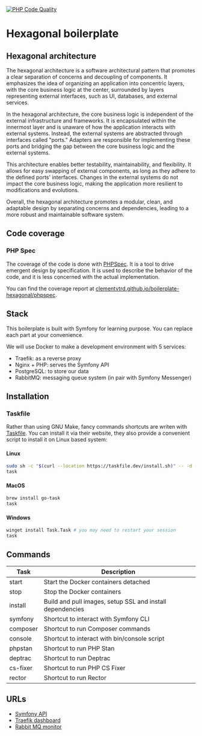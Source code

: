 [![PHP Code Quality](https://github.com/clementvtrd/boilerplate-hexagonal/actions/workflows/api.yaml/badge.svg?branch=develop)](https://github.com/clementvtrd/boilerplate-hexagonal/actions/workflows/api.yaml)

# Hexagonal boilerplate

## Hexagonal architecture

The hexagonal architecture is a software architectural pattern that promotes a clear separation of concerns and decoupling of components. It emphasizes the idea of organizing an application into concentric layers, with the core business logic at the center, surrounded by layers representing external interfaces, such as UI, databases, and external services.

In the hexagonal architecture, the core business logic is independent of the external infrastructure and frameworks. It is encapsulated within the innermost layer and is unaware of how the application interacts with external systems. Instead, the external systems are abstracted through interfaces called "ports." Adapters are responsible for implementing these ports and bridging the gap between the core business logic and the external systems.

This architecture enables better testability, maintainability, and flexibility. It allows for easy swapping of external components, as long as they adhere to the defined ports' interfaces. Changes in the external systems do not impact the core business logic, making the application more resilient to modifications and evolutions.

Overall, the hexagonal architecture promotes a modular, clean, and adaptable design by separating concerns and dependencies, leading to a more robust and maintainable software system.

## Code coverage

### PHP Spec

The coverage of the code is done with [PHPSpec](https://www.phpspec.net/). It is a tool to drive emergent design by specification. It is used to describe the behavior of the code, and it is less concerned with the actual implementation.

You can find the coverage report at [clementvtrd.github.io/boilerplate-hexagonal/phpspec](https://clementvtrd.github.io/boilerplate-hexagonal/phpspec/index.html). 

## Stack

This boilerplate is built with Symfony for learning purpose. You can replace each part at your convenience.

We will use Docker to make a development environment with 5 services:

- Traefik: as a reverse proxy
- Nginx + PHP: serves the Symfony API
- PostgreSQL: to store our data
- RabbitMQ: messaging queue system (in pair with Symfony Messenger)

## Installation

### Taskfile

Rather than using GNU Make, fancy commands shortcuts are writen with [Taskfile](https://taskfile.dev/). You can install it via their website, they also provide a convenient script to install it on Linux based system:

#### Linux

```sh
sudo sh -c "$(curl --location https://taskfile.dev/install.sh)" -- -d -b /usr/local/bin
task
```

#### MacOS

```sh
brew install go-task
task
```

#### Windows

```sh
winget install Task.Task # you may need to restart your session
task
```

## Commands

| Task     | Description                                               |
|----------|-----------------------------------------------------------|
| start    | Start the Docker containers detached                      |
| stop     | Stop the Docker containers                                |
| install  | Build and pull images, setup SSL and install dependencies |
| symfony  | Shortcut to interact with Symfony CLI                     |
| composer | Shortcut to run Composer commands                         |
| console  | Shortcut to interact with bin/console script              |
| phpstan  | Shortcut to run PHP Stan                                  |
| deptrac  | Shortcut to run Deptrac                                   |
| cs-fixer | Shortcut to run PHP CS Fixer                              |
| rector   | Shortcut to run Rector                                    |

## URLs

- [Symfony API](https://api.app.localhost)
- [Traefik dashboard](https://traefik.app.localhost)
- [Rabbit MQ monitor](https://rabbitmq.app.localhost)
